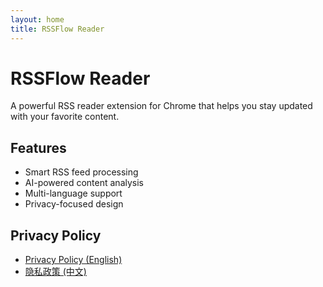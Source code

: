 ```yaml
---
layout: home
title: RSSFlow Reader
---
```


# RSSFlow Reader

A powerful RSS reader extension for Chrome that helps you stay updated with your favorite content.

## Features

- Smart RSS feed processing
- AI-powered content analysis
- Multi-language support
- Privacy-focused design

## Privacy Policy

- [Privacy Policy (English)](privacy/en)
- [隐私政策 (中文)](privacy/zh) 
